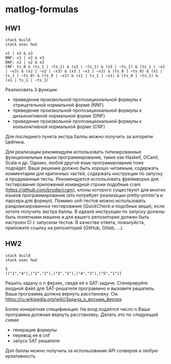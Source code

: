 # matlog-formulas

## HW1

```
stack build
stack exec hw1
```

```
x1 | x2 & x3
NNF: x1 | x2 & x3
DNF: x1 | x2 & x3
CNF: ts_0 & (ts_1 | ~ts_1) & (x2 | ~ts_1) & (x3 | ~ts_1) & (ts_1 | ~x2 | ~x3) & (x2 | ~x2 | ~x3) & (x3 | ~x2 | ~x3) & (ts_0 | ~ts_0) & (x1 | ts_1 | ~ts_0) & (ts_0 | ~x1) & (x1 | ts_1 | ~x1) & (ts_0 | ~ts_1) & (x1 | ts_1 | ~ts_1)
```

Реализовать 3 функции:

- приведение произвольной пропозициональной формулы к отрицательной нормальной форме (NNF)
- приведение произвольной пропозициональной формулы к дизъюнктивной нормальной форме (DNF)
- приведение произвольной пропозициональной формулы к конъюнктивной нормальной форме (CNF)

Для последнего пункта экстра баллы можно получить за алгоритм Цейтина.

Для реализации рекомендуем использовать типизированные функциональные языки программирования, такие как Haskell, OCaml, Scala и др. Однако, любой другой язык програмирования тоже подойдёт. Ваше решение должно быть хорошо читаемым, содержать комментарии для критичных частей, содержать инструкции по запуску и продуманные тесты. Рекомендуется использовать фреймворки для тестирования приложений командной строки подобные cram (https://github.com/brodie/cram), клоны которого существуют для многих языков программирования (это потребует реализации pretty-printer'а и парсера для формул). Помимо unit-тестов можно использовать рандомизированное тестирование (QuickCheck и подобные вещи), если хотите получить экстра баллы.
В идеале инструкции по запуску должны быть понятными машине и для вашего репозитория должен быть настроен CI с запуском тестов.
В качестве ответа, пожалуйста, приложите ссылку на репозиторий (GitHub, Gitlab, ...).

## HW2

```
stack build
stack exec hw2
```
```
5
[("1","4"),("2","2"),("3","5"),("4","3"),("5","1")]
```
Решить задачу о n ферзях, сведя её к SAT-задаче. Сгенерируйте входной файл для SAT-решателя программно и вызовите решатель. Ваша программа должна вернуть расстановку. См. https://ru.wikipedia.org/wiki/Задача_о_восьми_ферзях

Более конкретная спецификация: На вход подается число n Ваша программа должная вернуть расстановку. Делать это по следующей схеме

-    генерация формулы
-    перевод ее в cnf
-    запуск SAT решателя

Доп баллы можно получить за использование API солверов и любую креативность
